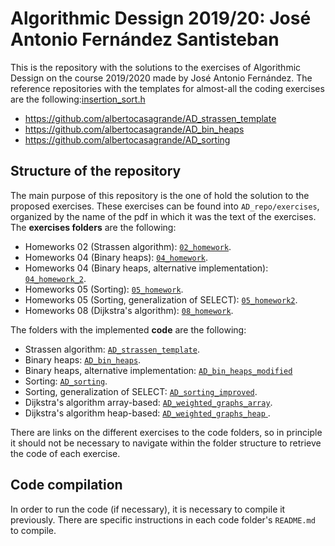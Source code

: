 # Algorithmic Dessign 2019/20: José Antonio Fernández Santisteban

This is the repository with the solutions to the exercises of Algorithmic Dessign on the course 2019/2020 made by José Antonio Fernández. The reference repositories with the templates for almost-all the coding exercises are the following:[insertion_sort.h](src/insertion_sort.h)

* https://github.com/albertocasagrande/AD_strassen_template
* https://github.com/albertocasagrande/AD_bin_heaps
* https://github.com/albertocasagrande/AD_sorting

## Structure of the repository

The main purpose of this repository is the one of hold the solution to the proposed exercises. These exercises can be found into `AD_repo/exercises`, organized by the name of the pdf in which it was the text of the exercises. The **exercises folders** are the following:

* Homeworks 02 (Strassen algorithm): [`02_homework`](exercises/02_homework/02_homework.md).
* Homeworks 04 (Binary heaps): [`04_homework`](exercises/04_homework/04_homework.md).
* Homeworks 04 (Binary heaps, alternative implementation): [`04_homework_2`](exercises/04_homework_2/04_homework2.md).
* Homeworks 05 (Sorting): [`05_homework`](exercises/05_homework/05_homework.md).
* Homeworks 05 (Sorting, generalization of $\mathrm{SELECT}$): [`05_homework2`](exercises/05_homework2).
* Homeworks 08 (Dijkstra's algorithm): [`08_homework`](exercises/08_homework/08_homework.md).

The folders with the  implemented **code** are the following:

* Strassen algorithm: [`AD_strassen_template`](AD_strassen_template).
* Binary heaps: [`AD_bin_heaps`](AD_bin_heaps).
* Binary heaps, alternative implementation: [`AD_bin_heaps_modified`](AD_bin_heaps_modified)
* Sorting: [`AD_sorting`](AD_sorting).
* Sorting, generalization of $\mathrm{SELECT}$: [`AD_sorting_improved`](AD_sorting_improved).
* Dijkstra's algorithm array-based: [`AD_weighted_graphs_array`](AD_weighted_graphs_array).
* Dijkstra's algorithm heap-based: [`AD_weighted_graphs_heap` ](AD_weighted_graphs_heap).

There are links on the different exercises to the code folders, so in principle it should not be necessary to navigate within the folder structure to retrieve the code of each exercise.

## Code compilation

In order to run the code (if necessary), it is necessary to compile it previously. There are specific instructions in each code folder's `README.md` to compile.